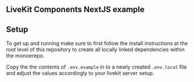 ## LiveKit Components NextJS example

## Setup

To get up and running make sure to first follow the install instructions at the root level of this repository to create all locally linked dependencies within the monoerepo.

Copy the the contents of `.env.example` in to a newly created `.env.local` file and adjust the values accordingly to your livekit server setup.
